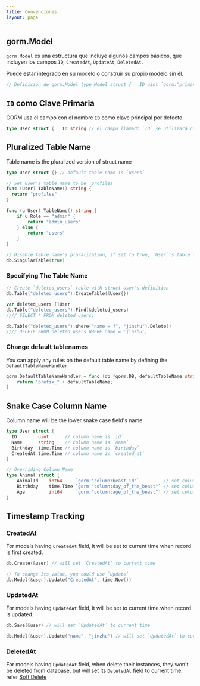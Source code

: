 ```yaml
---
title: Convenciones
layout: page
---
```

## gorm.Model

`gorm.Model` es una estructura que incluye algunos campos básicos, que incluyen los campos `ID`, `CreatedAt`, `UpdateAt`, `DeletedAt`.

Puede estar integrado en su modelo o construir su propio modelo sin él.

```go
// Definición de gorm.Model type Model struct {   ID uint `gorm:"primary_key"`   CreatedAt time.Time   UpdatedAt time.Time   DeletedAt *time.Time } // Inyectar campos `ID`, `CreatedAt`, `UpdatedAt`, `DeletedAt` en el modelo `User` type User struct {   gorm.Model   Name string } // Declarando el modelo sin gorm.Model type User struct {   ID int   Name string }
```

## `ID` como Clave Primaria

GORM usa el campo con el nombre `ID` como clave principal por defecto.

```go
type User struct {   ID string // el campo llamado `ID` se utilizará como campo primario por defecto   Name string } // Establecer campo `AnimalID` como campo primario type Animal struct {   AnimalID int64 `gorm:"primary_key"`   Name string   Age int64 }
```

## Pluralized Table Name

Table name is the pluralized version of struct name

```go
type User struct {} // default table name is `users`

// Set User's table name to be `profiles`
func (User) TableName() string {
  return "profiles"
}

func (u User) TableName() string {
    if u.Role == "admin" {
        return "admin_users"
    } else {
        return "users"
    }
}

// Disable table name's pluralization, if set to true, `User`'s table name will be `user`
db.SingularTable(true)
```

### Specifying The Table Name

```go
// Create `deleted_users` table with struct User's definition
db.Table("deleted_users").CreateTable(&User{})

var deleted_users []User
db.Table("deleted_users").Find(&deleted_users)
//// SELECT * FROM deleted_users;

db.Table("deleted_users").Where("name = ?", "jinzhu").Delete()
//// DELETE FROM deleted_users WHERE name = 'jinzhu';
```

### Change default tablenames

You can apply any rules on the default table name by defining the `DefaultTableNameHandler`

```go
gorm.DefaultTableNameHandler = func (db *gorm.DB, defaultTableName string) string  {
    return "prefix_" + defaultTableName;
}
```

## Snake Case Column Name

Column name will be the lower snake case field's name

```go
type User struct {
  ID        uint      // column name is `id`
  Name      string    // column name is `name`
  Birthday  time.Time // column name is `birthday`
  CreatedAt time.Time // column name is `created_at`
}

// Overriding Column Name
type Animal struct {
    AnimalId    int64     `gorm:"column:beast_id"`         // set column name to `beast_id`
    Birthday    time.Time `gorm:"column:day_of_the_beast"` // set column name to `day_of_the_beast`
    Age         int64     `gorm:"column:age_of_the_beast"` // set column name to `age_of_the_beast`
}
```

## Timestamp Tracking

### CreatedAt

For models having `CreatedAt` field, it will be set to current time when record is first created.

```go
db.Create(&user) // will set `CreatedAt` to current time

// To change its value, you could use `Update`
db.Model(&user).Update("CreatedAt", time.Now())
```

### UpdatedAt

For models having `UpdatedAt` field, it will be set to current time when record is updated.

```go
db.Save(&user) // will set `UpdatedAt` to current time

db.Model(&user).Update("name", "jinzhu") // will set `UpdatedAt` to current time
```

### DeletedAt

For models having `UpdatedAt` field, when delete their instances, they won't be deleted from database, but will set its `DeletedAt` field to current time, refer [Soft Delete](/docs/delete.html#Soft-Delete)